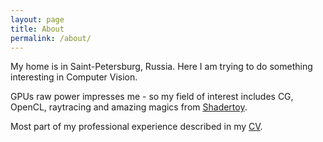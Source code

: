 ```yaml
---
layout: page
title: About
permalink: /about/
---
```


My home is in Saint-Petersburg, Russia. Here I am trying to do something interesting in Computer Vision.

GPUs raw power impresses me - so my field of interest includes CG, OpenCL, raytracing and amazing magics from [Shadertoy](https://www.shadertoy.com/).

Most part of my professional experience described in my [CV](/old/cv/Polyarniy_CV.pdf).
